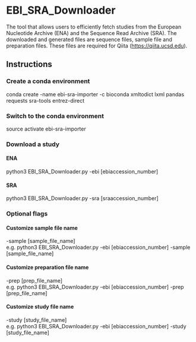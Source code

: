 # EBI_SRA_Downloader
The tool that allows users to efficiently fetch studies from the European Nucleotide Archive (ENA) and the Sequence Read Archive (SRA). The downloaded and generated files are sequence files, sample file and preparation files. These files are required for Qiita (https://qiita.ucsd.edu).
## Instructions
### Create a conda environment 
conda create -name ebi-sra-importer -c bioconda xmltodict lxml pandas requests sra-tools entrez-direct  
### Switch to the conda environment
source activate ebi-sra-importer  
### Download a study
#### ENA
python3 EBI_SRA_Downloader.py -ebi [ebiaccession_number]
#### SRA
python3 EBI_SRA_Downloader.py -sra [sraaccession_number]
### Optional flags
#### Customize sample file name
-sample [sample_file_name]  
e.g. python3 EBI_SRA_Downloader.py -ebi [ebiaccession_number] -sample [sample_file_name]
#### Customize preparation file name
-prep [prep_file_name]  
e.g. python3 EBI_SRA_Downloader.py -ebi [ebiaccession_number] -prep [prep_file_name]
#### Customize study file name
-study [study_file_name]  
e.g. python3 EBI_SRA_Downloader.py -ebi [ebiaccession_number] -study [study_file_name]
